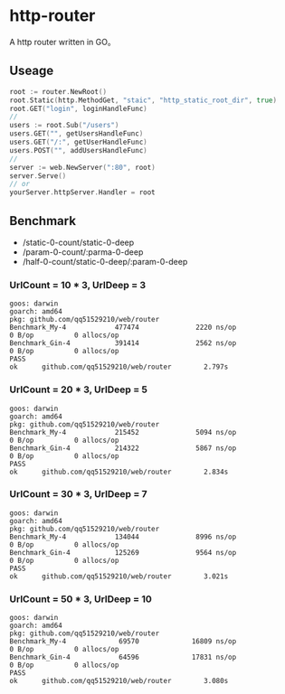 # http-router

A http router written in GO。

## Useage

```go
root := router.NewRoot()
root.Static(http.MethodGet, "staic", "http_static_root_dir", true)
root.GET("login", loginHandleFunc)
// 
users := root.Sub("/users")
users.GET("", getUsersHandleFunc)
users.GET("/:", getUserHandleFunc)
users.POST("", addUsersHandleFunc)
// 
server := web.NewServer(":80", root)
server.Serve()
// or 
yourServer.httpServer.Handler = root
```

## Benchmark

- /static-0-count/static-0-deep
- /param-0-count/:parma-0-deep
- /half-0-count/static-0-deep/:param-0-deep

### UrlCount = 10 * 3, UrlDeep = 3

```golang
goos: darwin
goarch: amd64
pkg: github.com/qq51529210/web/router
Benchmark_My-4            477474              2220 ns/op               0 B/op          0 allocs/op
Benchmark_Gin-4           391414              2562 ns/op               0 B/op          0 allocs/op
PASS
ok      github.com/qq51529210/web/router        2.797s
```

### UrlCount = 20 * 3, UrlDeep = 5

```golang
goos: darwin
goarch: amd64
pkg: github.com/qq51529210/web/router
Benchmark_My-4            215452              5094 ns/op               0 B/op          0 allocs/op
Benchmark_Gin-4           214322              5867 ns/op               0 B/op          0 allocs/op
PASS
ok      github.com/qq51529210/web/router        2.834s
```

### UrlCount = 30 * 3, UrlDeep = 7

```golang
goos: darwin
goarch: amd64
pkg: github.com/qq51529210/web/router
Benchmark_My-4            134044              8996 ns/op               0 B/op          0 allocs/op
Benchmark_Gin-4           125269              9564 ns/op               0 B/op          0 allocs/op
PASS
ok      github.com/qq51529210/web/router        3.021s
```

### UrlCount = 50 * 3, UrlDeep = 10

```golang
goos: darwin
goarch: amd64
pkg: github.com/qq51529210/web/router
Benchmark_My-4             69570             16809 ns/op               0 B/op          0 allocs/op
Benchmark_Gin-4            64596             17831 ns/op               0 B/op          0 allocs/op
PASS
ok      github.com/qq51529210/web/router        3.080s
```
